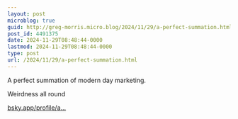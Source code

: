 ```yaml
---
layout: post
microblog: true
guid: http://greg-morris.micro.blog/2024/11/29/a-perfect-summation.html
post_id: 4491375
date: 2024-11-29T08:48:44-0000
lastmod: 2024-11-29T08:48:44-0000
type: post
url: /2024/11/29/a-perfect-summation.html
---
```

A perfect summation of modern day marketing. 

Weirdness all round

[bsky.app/profile/a...](https://bsky.app/profile/ayushchat.bsky.social/post/3lc34a4hb5k23)
